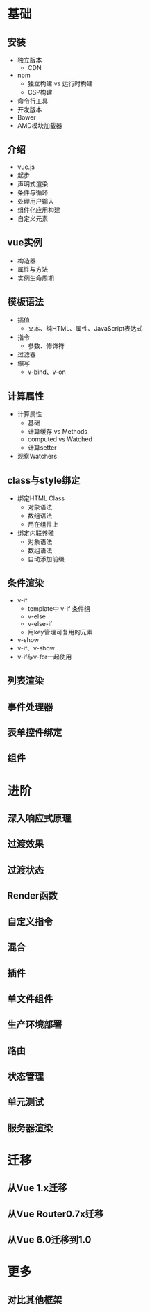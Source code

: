 # 基础
## 安装
- 独立版本
    - CDN
- npm
    - 独立构建 vs 运行时构建
    - CSP构建
- 命令行工具
- 开发版本
- Bower
- AMD模块加载器
## 介绍
- vue.js
- 起步
- 声明式渲染
- 条件与循环
- 处理用户输入
- 组件化应用构建
- 自定义元素
## vue实例
- 构造器
- 属性与方法
- 实例生命周期
## 模板语法
- 插值
    - 文本、纯HTML、属性、JavaScript表达式
- 指令
    - 参数、修饰符
- 过滤器
- 缩写
    - v-bind、v-on
## 计算属性
- 计算属性
    - 基础
    - 计算缓存 vs Methods
    - computed vs Watched
    - 计算setter
- 观察Watchers
## class与style绑定
- 绑定HTML Class
    - 对象语法
    - 数组语法
    - 用在组件上
- 绑定内联养殖
    - 对象语法
    - 数组语法
    - 自动添加前缀
## 条件渲染
- v-if
    - template中 v-if 条件组
    - v-else
    - v-else-if
    - 用key管理可复用的元素
- v-show
- v-if、v-show
- v-if与v-for一起使用
## 列表渲染
## 事件处理器
## 表单控件绑定
## 组件

# 进阶
## 深入响应式原理
## 过渡效果
## 过渡状态
## Render函数
## 自定义指令
## 混合
## 插件
## 单文件组件
## 生产环境部署
## 路由
## 状态管理
## 单元测试
## 服务器渲染

# 迁移
## 从Vue 1.x迁移
## 从Vue Router0.7x迁移
## 从Vue 6.0迁移到1.0

# 更多
## 对比其他框架


